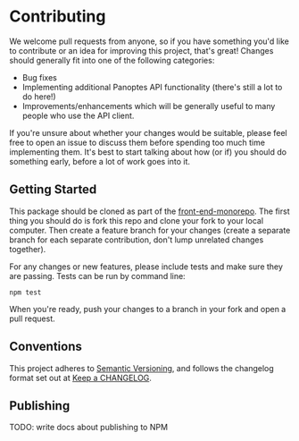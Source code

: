 # Contributing

We welcome pull requests from anyone, so if you have something you'd like to contribute or an idea for improving this project, that's great! Changes should generally fit into one of the following categories:

- Bug fixes
- Implementing additional Panoptes API functionality (there's still a lot to do here!)
- Improvements/enhancements which will be generally useful to many people who use the API client.

If you're unsure about whether your changes would be suitable, please feel free to open an issue to discuss them before spending too much time implementing them. It's best to start talking about how (or if) you should do something early, before a lot of work goes into it.

## Getting Started

 This package should be cloned as part of the [front-end-monorepo](https://github.com/zooniverse/front-end-monorepo). The first thing you should do is fork this repo and clone your fork to your local computer. Then create a feature branch for your changes (create a separate branch for each separate contribution, don't lump unrelated changes together). 

 For any changes or new features, please include tests and make sure they are passing. Tests can be run by command line:

```
npm test
```

 When you're ready, push your changes to a branch in your fork and open a pull request.

## Conventions

This project adheres to [Semantic Versioning](http://semver.org/), and follows the changelog format set out at [Keep a CHANGELOG](http://keepachangelog.com/).


 ## Publishing

 TODO: write docs about publishing to NPM 
